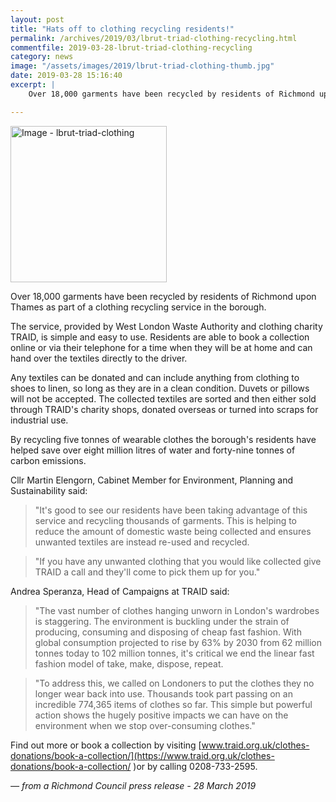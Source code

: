 ```yaml
---
layout: post
title: "Hats off to clothing recycling residents!"
permalink: /archives/2019/03/lbrut-triad-clothing-recycling.html
commentfile: 2019-03-28-lbrut-triad-clothing-recycling
category: news
image: "/assets/images/2019/lbrut-triad-clothing-thumb.jpg"
date: 2019-03-28 15:16:40
excerpt: |
    Over 18,000 garments have been recycled by residents of Richmond upon Thames as part of a clothing recycling service in the borough.

---
```


<a href="/assets/images/2019/lbrut-triad-clothing.jpg" title="Click for a larger image"><img src="/assets/images/2019/lbrut-triad-clothing-thumb.jpg" width="250" alt="Image - lbrut-triad-clothing"  class="photo right"/></a>

Over 18,000 garments have been recycled by residents of Richmond upon Thames as part of a clothing recycling service in the borough.

The service, provided by West London Waste Authority and clothing charity TRAID, is simple and easy to use. Residents are able to book a collection online or via their telephone for a time when they will be at home and can hand over the textiles directly to the driver.

Any textiles can be donated and can include anything from clothing to shoes to linen, so long as they are in a clean condition. Duvets or pillows will not be accepted. The collected textiles are sorted and then either sold through TRAID's charity shops, donated overseas or turned into scraps for industrial use.

By recycling five tonnes of wearable clothes the borough's residents have helped save over eight million litres of water and forty-nine tonnes of carbon emissions.

Cllr Martin Elengorn, Cabinet Member for Environment, Planning and Sustainability said:

> "It's good to see our residents have been taking advantage of this service and recycling thousands of garments. This is helping to reduce the amount of domestic waste being collected and ensures unwanted textiles are instead re-used and recycled.


> "If you have any unwanted clothing that you would like collected give TRAID a call and they'll come to pick them up for you."


Andrea Speranza, Head of Campaigns at TRAID said:

> "The vast number of clothes hanging unworn in London's wardrobes is staggering. The environment is buckling under the strain of producing, consuming and disposing of cheap fast fashion. With global consumption projected to rise by 63% by 2030 from 62 million tonnes today to 102 million tonnes, it's critical we end the linear fast fashion model of take, make, dispose, repeat.


> "To address this, we called on Londoners to put the clothes they no longer wear back into use. Thousands took part passing on an incredible 774,365 items of clothes so far. This simple but powerful action shows the hugely positive impacts we can have on the environment when we stop over-consuming clothes."


Find out more or book a collection by visiting [www.traid.org.uk/clothes-donations/book-a-collection/](https://www.traid.org.uk/clothes-donations/book-a-collection/ )or by calling 0208-733-2595.

<cite>&mdash; from a Richmond Council press release - 28 March 2019</cite>
